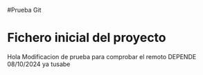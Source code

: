 #Prueba Git
# Fichero inicial del proyecto
Hola
Modificacion de prueba para comprobar el remoto
DEPENDE 08/10/2024
ya tusabe